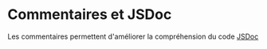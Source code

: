# Commentaires et JSDoc

Les commentaires permettent d'améliorer la compréhension du code
[JSDoc](https://jsdoc.app/)

